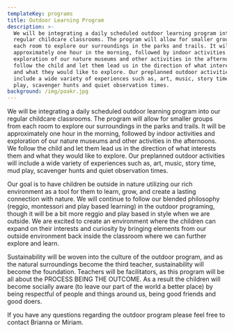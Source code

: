 ```yaml
---
templateKey: programs
title: Outdoor Learning Program
description: >-
  We will be integrating a daily scheduled outdoor learning program into our
  regular childcare classrooms. The program will allow for smaller groups from
  each room to explore our surroundings in the parks and trails. It will be
  approximately one hour in the morning, followed by indoor activities and
  exploration of our nature museums and other activities in the afternoons. We
  follow the child and let them lead us in the direction of what interests them
  and what they would like to explore. Our preplanned outdoor activities will
  include a wide variety of experiences such as, art, music, story time, mud
  play, scavenger hunts and quiet observation times.
background: /img/poakr.jpg
---
```

We will be integrating a daily scheduled outdoor learning program into our regular childcare classrooms. The program will allow for smaller groups from each room to explore our surroundings in the parks and trails. It will be approximately one hour in the morning, followed by indoor activities and exploration of our nature museums and other activities in the afternoons. We follow the child and let them lead us in the direction of what interests them and what they would like to explore. Our preplanned outdoor activities will include a wide variety of experiences such as, art, music, story time, mud play, scavenger hunts and quiet observation times.

Our goal is to have children be outside in nature utilizing our rich environment as a tool for them to learn, grow, and create a lasting connection with nature. We will continue to follow our blended philosophy (reggio, montessori and play based learning) in the outdoor programing, though it will be a bit more reggio and play based in style when we are outside. We are excited to create an environment where the children can expand on their interests and curiosity by bringing elements from our outside environment back inside the classroom where we can further explore and learn.

Sustainability will be woven into the culture of the outdoor program, and as the natural surroundings become the third teacher, sustainability will become the foundation. Teachers will be facilitators, as this program will be all about the PROCESS BEING THE OUTCOME. As a result the children will become socially aware (to leave our part of the world a better place) by being respectful of people and things around us, being good friends and good doers.

If you have any questions regarding the outdoor program please feel free to contact Brianna or Miriam.
